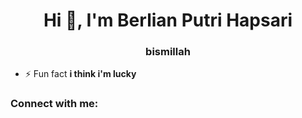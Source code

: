 <h1 align="center">Hi 👋, I'm Berlian Putri Hapsari</h1>
<h3 align="center">bismillah</h3>

- ⚡ Fun fact **i think i'm lucky**

<h3 align="left">Connect with me:</h3>
<p align="left">
</p>


